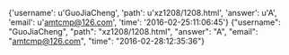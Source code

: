 {'username': u'GuoJiaCheng', 'path': u'xz1208/1208.html', 'answer': u'A', 'email': u'amtcmp@126.com', 'time': '2016-02-25:11:06:45'}
{"username": "GuoJiaCheng", "path": "xz1208/1208.html", "answer": "A", "email": "amtcmp@126.com", "time": "2016-02-28:12:35:36"}